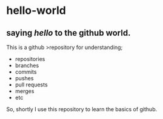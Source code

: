 # hello-world
saying *hello* to the **github** world.
---
This is a github >repository for understanding; 
- repositories
- branches
- commits
- pushes
- pull requests
- merges
- etc

So, shortly I use this repository to learn the basics of github.
